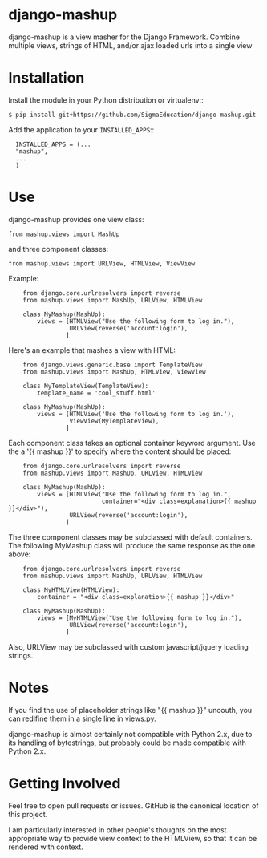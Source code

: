 django-mashup
=============

django-mashup is a view masher for the Django Framework. Combine multiple views, strings of HTML, and/or ajax loaded urls into a single view

Installation
===============

Install the module in your Python distribution or virtualenv::

    $ pip install git+https://github.com/SigmaEducation/django-mashup.git

Add the application to your `INSTALLED_APPS`::

```
  INSTALLED_APPS = (...
  "mashup",
  ...
  )
```

Use
===

django-mashup provides one view class:

    from mashup.views import MashUp
    
and three component classes:

    from mashup.views import URLView, HTMLView, ViewView
    
Example:

``` 
    from django.core.urlresolvers import reverse
    from mashup.views import MashUp, URLView, HTMLView
    
    class MyMashup(MashUp):
        views = [HTMLView("Use the following form to log in."),
                 URLView(reverse('account:login'),
                ]
```

Here's an example that mashes a view with HTML:

``` 
    from django.views.generic.base import TemplateView
    from mashup.views import MashUp, HTMLView, ViewView
    
    class MyTemplateView(TemplateView):
        template_name = 'cool_stuff.html'
    
    class MyMashup(MashUp):
        views = [HTMLView('Use the following form to log in.'),
                 ViewView(MyTemplateView),
                ]
```

Each component class takes an optional container keyword argument. Use the a '{{ mashup }}' to specify where the content should be placed:

``` 
    from django.core.urlresolvers import reverse
    from mashup.views import MashUp, URLView, HTMLView
    
    class MyMashup(MashUp):
        views = [HTMLView("Use the following form to log in.",
                          container="<div class=explanation>{{ mashup }}</div>"),
                 URLView(reverse('account:login'),
                ]
```

The three component classes may be subclassed with default containers. The following MyMashup class will produce the same response as the one above:

```
    from django.core.urlresolvers import reverse
    from mashup.views import MashUp, URLView, HTMLView
    
    class MyHTMLView(HTMLView):
        container = "<div class=explanation>{{ mashup }}</div>"
    
    class MyMashup(MashUp):
        views = [MyHTMLView("Use the following form to log in."),
                 URLView(reverse('account:login'),
                ]  
```

Also, URLView may be subclassed with custom javascript/jquery loading strings.

Notes
=====

If you find the use of placeholder strings like "{{ mashup }}" uncouth, you can redifine them in a single line in views.py.

django-mashup is almost certainly not compatible with Python 2.x, due to its handling of bytestrings, but probably could be made compatible with Python 2.x.

Getting Involved
================

Feel free to open pull requests or issues. GitHub is the canonical location of this project.

I am particularly interested in other people's thoughts on the most appropriate way to provide view context to the HTMLView, so that it can be rendered with context.
